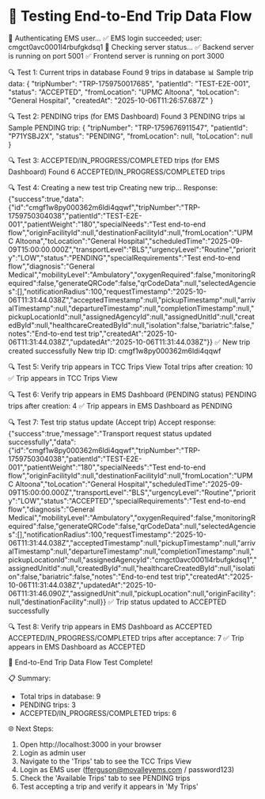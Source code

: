 🧪 Testing End-to-End Trip Data Flow
====================================
🔐 Authenticating EMS user...
✅ EMS login succeeded; user: cmgct0avc0001l4rbufgkdsq1
📡 Checking server status...
✅ Backend server is running on port 5001
✅ Frontend server is running on port 3000

🔍 Test 1: Current trips in database
Found 9 trips in database
📊 Sample trip data:
{
  "tripNumber": "TRP-1759750017685",
  "patientId": "TEST-E2E-001",
  "status": "ACCEPTED",
  "fromLocation": "UPMC Altoona",
  "toLocation": "General Hospital",
  "createdAt": "2025-10-06T11:26:57.687Z"
}

🔍 Test 2: PENDING trips (for EMS Dashboard)
Found 3 PENDING trips
📊 Sample PENDING trip:
{
  "tripNumber": "TRP-1759676911547",
  "patientId": "P71YSBJ2X",
  "status": "PENDING",
  "fromLocation": null,
  "toLocation": null
}

🔍 Test 3: ACCEPTED/IN_PROGRESS/COMPLETED trips (for EMS Dashboard)
Found 6 ACCEPTED/IN_PROGRESS/COMPLETED trips

🔍 Test 4: Creating a new test trip
Creating new trip...
Response: {"success":true,"data":{"id":"cmgf1w8py000362m6ldi4qqwf","tripNumber":"TRP-1759750304038","patientId":"TEST-E2E-001","patientWeight":"180","specialNeeds":"Test end-to-end flow","originFacilityId":null,"destinationFacilityId":null,"fromLocation":"UPMC Altoona","toLocation":"General Hospital","scheduledTime":"2025-09-09T15:00:00.000Z","transportLevel":"BLS","urgencyLevel":"Routine","priority":"LOW","status":"PENDING","specialRequirements":"Test end-to-end flow","diagnosis":"General Medical","mobilityLevel":"Ambulatory","oxygenRequired":false,"monitoringRequired":false,"generateQRCode":false,"qrCodeData":null,"selectedAgencies":[],"notificationRadius":100,"requestTimestamp":"2025-10-06T11:31:44.038Z","acceptedTimestamp":null,"pickupTimestamp":null,"arrivalTimestamp":null,"departureTimestamp":null,"completionTimestamp":null,"pickupLocationId":null,"assignedAgencyId":null,"assignedUnitId":null,"createdById":null,"healthcareCreatedById":null,"isolation":false,"bariatric":false,"notes":"End-to-end test trip","createdAt":"2025-10-06T11:31:44.038Z","updatedAt":"2025-10-06T11:31:44.038Z"}}
✅ New trip created successfully
New trip ID: cmgf1w8py000362m6ldi4qqwf

🔍 Test 5: Verify trip appears in TCC Trips View
Total trips after creation: 10
✅ Trip appears in TCC Trips View

🔍 Test 6: Verify trip appears in EMS Dashboard (PENDING status)
PENDING trips after creation: 4
✅ Trip appears in EMS Dashboard as PENDING

🔍 Test 7: Test trip status update (Accept trip)
Accept response: {"success":true,"message":"Transport request status updated successfully","data":{"id":"cmgf1w8py000362m6ldi4qqwf","tripNumber":"TRP-1759750304038","patientId":"TEST-E2E-001","patientWeight":"180","specialNeeds":"Test end-to-end flow","originFacilityId":null,"destinationFacilityId":null,"fromLocation":"UPMC Altoona","toLocation":"General Hospital","scheduledTime":"2025-09-09T15:00:00.000Z","transportLevel":"BLS","urgencyLevel":"Routine","priority":"LOW","status":"ACCEPTED","specialRequirements":"Test end-to-end flow","diagnosis":"General Medical","mobilityLevel":"Ambulatory","oxygenRequired":false,"monitoringRequired":false,"generateQRCode":false,"qrCodeData":null,"selectedAgencies":[],"notificationRadius":100,"requestTimestamp":"2025-10-06T11:31:44.038Z","acceptedTimestamp":null,"pickupTimestamp":null,"arrivalTimestamp":null,"departureTimestamp":null,"completionTimestamp":null,"pickupLocationId":null,"assignedAgencyId":"cmgct0avc0001l4rbufgkdsq1","assignedUnitId":null,"createdById":null,"healthcareCreatedById":null,"isolation":false,"bariatric":false,"notes":"End-to-end test trip","createdAt":"2025-10-06T11:31:44.038Z","updatedAt":"2025-10-06T11:31:46.090Z","assignedUnit":null,"pickupLocation":null,"originFacility":null,"destinationFacility":null}}
✅ Trip status updated to ACCEPTED successfully

🔍 Test 8: Verify trip appears in EMS Dashboard as ACCEPTED
ACCEPTED/IN_PROGRESS/COMPLETED trips after acceptance: 7
✅ Trip appears in EMS Dashboard as ACCEPTED

🎉 End-to-End Trip Data Flow Test Complete!

📋 Summary:
- Total trips in database: 9
- PENDING trips: 3
- ACCEPTED/IN_PROGRESS/COMPLETED trips: 6

🌐 Next Steps:
1. Open http://localhost:3000 in your browser
2. Login as admin user
3. Navigate to the 'Trips' tab to see the TCC Trips View
4. Login as EMS user (fferguson@movalleyems.com / password123)
5. Check the 'Available Trips' tab to see PENDING trips
6. Test accepting a trip and verify it appears in 'My Trips'
